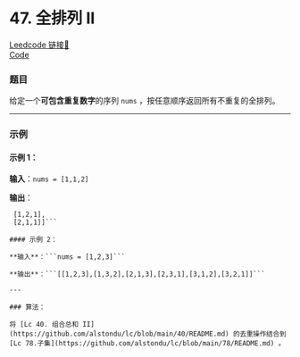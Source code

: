 # 47. 全排列 II

[Leedcode 链接🔗](https://leetcode.cn/problems/permutations-ii/description/)  
[Code](https://github.com/alstondu/lc/blob/main/47/47.cpp)

### 题目

给定一个**可包含重复数字**的序列 ```nums``` ，按任意顺序返回所有不重复的全排列。

---

### 示例
#### 示例 1：

**输入**：```nums = [1,1,2]```

**输出**：
```[[1,1,2],
 [1,2,1],
 [2,1,1]]```

#### 示例 2：

**输入**：```nums = [1,2,3]```

**输出**：```[[1,2,3],[1,3,2],[2,1,3],[2,3,1],[3,1,2],[3,2,1]]```

---

### 算法：

将 [Lc 40. 组合总和 II](https://github.com/alstondu/lc/blob/main/40/README.md) 的去重操作结合到 [Lc 78.子集](https://github.com/alstondu/lc/blob/main/78/README.md) 。